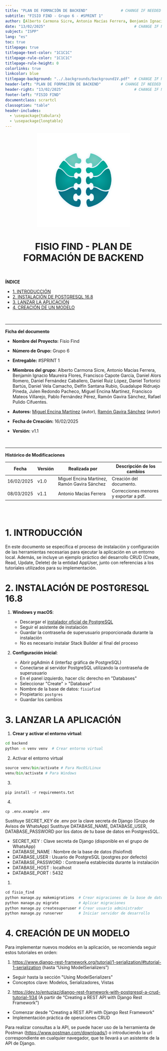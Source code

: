 ```yaml
---
title: "PLAN DE FORMACIÓN DE BACKEND"               # CHANGE IF NEEDED
subtitle: "FISIO FIND - Grupo 6 - #SPRINT 1"
author: [Alberto Carmona Sicre, Antonio Macías Ferrera, Benjamín Ignacio Maureira Flores, Francisco Capote García, Daniel Alors Romero, Daniel Fernández Caballero, Daniel Ruiz López, Daniel Tortorici Bartús, Daniel Vela Camacho, Delfín Santana Rubio, Guadalupe Ridruejo Pineda, Julen Redondo Pacheco, Miguel Encina Martínez, Francisco Mateos Villarejo, Pablo Fernández Pérez, Ramón Gavira Sánchez, Rafael Pulido Cifuentes]
date: "13/02/2025"                                        # CHANGE IF NEEDED
subject: "ISPP"
lang: "es"
toc: true
titlepage: true
titlepage-text-color: "1C1C1C"
titlepage-rule-color: "1C1C1C"
titlepage-rule-height: 0
colorlinks: true
linkcolor: blue
titlepage-background: "../.backgrounds/background1V.pdf"  # CHANGE IF NEEDED
header-left: "PLAN DE FORMACIÓN DE BACKEND"         # CHANGE IF NEEDED
header-right: "13/02/2025"                                # CHANGE IF NEEDED
footer-left: "FISIO FIND"
documentclass: scrartcl
classoption: "table"
header-includes:
  - \usepackage{tabularx}
  - \usepackage{longtable}
---
```


<!-- COMMENT THIS WHEN EXPORTING TO PDF -->
<p align="center">
  <img src="../.img/Logo_FisioFind_Verde_sin_fondo.PNG" alt="Logo FisioFind" width="300" />
</p>

<h1 align="center" style="font-size: 30px; font-weight: bold;">
  FISIO FIND  -  PLAN DE FORMACIÓN DE BACKEND
</h1>

<br>


**ÍNDICE**
- [1. INTRODUCCIÓN](#1-introducción)
- [2. INSTALACIÓN DE POSTGRESQL 16.8](#2-instalación-de-postgresql-168)
- [3. LANZAR LA APLICACIÓN](#3-lanzar-la-aplicación)
- [4. CREACIÓN DE UN MODELO](#4-creación-de-un-modelo)
<!-- COMMENT THIS WHEN EXPORTING TO PDF -->

<br>

---

**Ficha del documento**

- **Nombre del Proyecto:** Fisio Find

- **Número de Grupo:** Grupo 6

- **Entregable:** #SPRINT 1

- **Miembros del grupo:** Alberto Carmona Sicre, Antonio Macías Ferrera, Benjamín Ignacio Maureira Flores, Francisco Capote García, Daniel Alors Romero, Daniel Fernández Caballero, Daniel Ruiz López, Daniel Tortorici Bartús, Daniel Vela Camacho, Delfín Santana Rubio, Guadalupe Ridruejo Pineda, Julen Redondo Pacheco, Miguel Encina Martínez, Francisco Mateos Villarejo, Pablo Fernández Pérez, Ramón Gavira Sánchez, Rafael Pulido Cifuentes.

- **Autores:** [Miguel Encina Martínez](https://github.com/MiguelEncina) (autor), [Ramón Gavira Sánchez](https://github.com/rgavira123) (autor)

- **Fecha de Creación:** 16/02/2025  

- **Versión:** v1.1

<br>


---

**Histórico de Modificaciones**

| Fecha      | Versión | Realizada por                             | Descripción de los cambios |
| ---------- | ------- | ----------------------------------------- | -------------------------- |
| 16/02/2025 | v1.0    | Miguel Encina Martínez, Ramón Gavira Sánchez | Creación del documento. |
| 08/03/2025 | v1.1    | Antonio Macías Ferrera                       | Correcciones menores y exportar a pdf.   |


<br>

<!-- \newpage -->

<br>


# 1. INTRODUCCIÓN

En este documento se especifica el proceso de instalación y configuración de las herramientas necesarias para ejecutar la aplicación en un entorno local. Además, se incluye un ejemplo práctico del desarrollo CRUD (Create, Read, Update, Delete) de la entidad AppUser, junto con referencias a los tutoriales utilizados para su implementación.

# 2. INSTALACIÓN DE POSTGRESQL 16.8
1. **Windows y macOS**: 
   - Descargar el [instalador oficial de PostgreSQL](https://www.postgresql.org/download/)
   - Seguir el asistente de instalación
   - Guardar la contraseña de superusuario proporcionada durante la instalación
   - No es necesario instalar Stack Builder al final del proceso

2. **Configuración inicial**:
   - Abrir pgAdmin 4 (interfaz gráfica de PostgreSQL)
   - Conectarse al servidor PostgreSQL utilizando la contraseña de superusuario
   - En el panel izquierdo, hacer clic derecho en "Databases"
   - Seleccionar "Create" > "Database"
   - Nombre de la base de datos: `fisiofind`
   - Propietario: `postgres`
   - Guardar los cambios

# 3. LANZAR LA APLICACIÓN
1. **Crear y activar el entorno virtual**:
```bash
cd backend
python -m venv venv  # Crear entorno virtual
```
2. Activar el entorno virtual
```python
source venv/bin/activate # Para MacOS/Linux
venv/bin/activate # Para Windows

```
3. 
```shell
pip install -r requirements.txt
```
4. 
```shell
cp .env.example .env
```
Sustituye SECRET_KEY de .env por la clave secreta de Django (Grupo de Avisos de WhatsApp)
Sustituye DATABASE_NAME, DATABASE_USER, DATABASE_PASSWORD por los datos de tu base de datos en PostgresSQL.

- SECRET_KEY : Clave secreta de Django (disponible en el grupo de WhatsApp)
- DATABASE_NAME : Nombre de la base de datos (fisiofind)
- DATABASE_USER : Usuario de PostgreSQL (postgres por defecto)
- DATABASE_PASSWORD : Contraseña establecida durante la instalación
- DATABASE_HOST : localhost
- DATABASE_PORT : 5432

1. 
```python
cd fisio_find
python manage.py makemigrations  # Crear migraciones de la base de datos
python manage.py migrate         # Aplicar migraciones
python manage.py createsuperuser # Crear usuario administrador
python manage.py runserver       # Iniciar servidor de desarrollo
```

# 4. CREACIÓN DE UN MODELO

Para implementar nuevos modelos en la aplicación, se recomienda seguir estos tutoriales en orden:

1. https://www.django-rest-framework.org/tutorial/1-serialization/#tutorial-1-serialization (hasta “Using ModelSerializers”)
- Seguir hasta la sección "Using ModelSerializers"
- Conceptos clave: Modelos, Serializadores, Vistas

2. https://dev.to/entuziaz/django-rest-framework-with-postgresql-a-crud-tutorial-1l34 (A partir de “Creating a REST API with Django Rest Framework”) 
- Comenzar desde "Creating a REST API with Django Rest Framework"
- Implementación práctica de operaciones CRUD

Para realizar consultas a la API, se puede hacer uso de la herramienta de Postman (https://www.postman.com/downloads/) o introduciendo la url correspondiente en cualquier navegador, que te llevará a un asistente de la API de Django.


